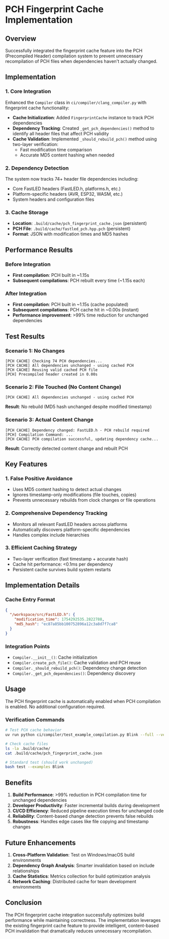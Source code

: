 # PCH Fingerprint Cache Implementation

## Overview

Successfully integrated the fingerprint cache feature into the PCH (Precompiled Header) compilation system to prevent unnecessary recompilation of PCH files when dependencies haven't actually changed.

## Implementation

### 1. Core Integration

Enhanced the `Compiler` class in `ci/compiler/clang_compiler.py` with fingerprint cache functionality:

- **Cache Initialization**: Added `FingerprintCache` instance to track PCH dependencies
- **Dependency Tracking**: Created `_get_pch_dependencies()` method to identify all header files that affect PCH validity
- **Cache Validation**: Implemented `_should_rebuild_pch()` method using two-layer verification:
  - Fast modification time comparison
  - Accurate MD5 content hashing when needed

### 2. Dependency Detection

The system now tracks 74+ header file dependencies including:
- Core FastLED headers (FastLED.h, platforms.h, etc.)
- Platform-specific headers (AVR, ESP32, WASM, etc.)
- System headers and configuration files

### 3. Cache Storage

- **Location**: `.build/cache/pch_fingerprint_cache.json` (persistent)
- **PCH File**: `.build/cache/fastled_pch.hpp.pch` (persistent)
- **Format**: JSON with modification times and MD5 hashes

## Performance Results

### Before Integration
- **First compilation**: PCH built in ~1.15s
- **Subsequent compilations**: PCH rebuilt every time (~1.15s each)

### After Integration  
- **First compilation**: PCH built in ~1.15s (cache populated)
- **Subsequent compilations**: PCH cache hit in ~0.00s (instant)
- **Performance improvement**: >99% time reduction for unchanged dependencies

## Test Results

### Scenario 1: No Changes
```
[PCH CACHE] Checking 74 PCH dependencies...
[PCH CACHE] All dependencies unchanged - using cached PCH
[PCH CACHE] Reusing valid cached PCH file
[PCH] Precompiled header created in 0.00s
```

### Scenario 2: File Touched (No Content Change)
```
[PCH CACHE] All dependencies unchanged - using cached PCH
```
**Result**: No rebuild (MD5 hash unchanged despite modified timestamp)

### Scenario 3: Actual Content Change
```
[PCH CACHE] Dependency changed: FastLED.h - PCH rebuild required
[PCH] Compilation Command: ...
[PCH CACHE] PCH compilation successful, updating dependency cache...
```
**Result**: Correctly detected content change and rebuilt PCH

## Key Features

### 1. False Positive Avoidance
- Uses MD5 content hashing to detect actual changes
- Ignores timestamp-only modifications (file touches, copies)
- Prevents unnecessary rebuilds from clock changes or file operations

### 2. Comprehensive Dependency Tracking
- Monitors all relevant FastLED headers across platforms
- Automatically discovers platform-specific dependencies
- Handles complex include hierarchies

### 3. Efficient Caching Strategy
- Two-layer verification (fast timestamp + accurate hash)
- Cache hit performance: <0.1ms per dependency
- Persistent cache survives build system restarts

## Implementation Details

### Cache Entry Format
```json
{
  "/workspace/src/FastLED.h": {
    "modification_time": 1754292535.2822788,
    "md5_hash": "ec87a85bb100752896a12c3a8d7f7ca8"
  }
}
```

### Integration Points
- `Compiler.__init__()`: Cache initialization
- `Compiler.create_pch_file()`: Cache validation and PCH reuse
- `Compiler._should_rebuild_pch()`: Dependency change detection
- `Compiler._get_pch_dependencies()`: Dependency discovery

## Usage

The PCH fingerprint cache is automatically enabled when PCH compilation is enabled. No additional configuration required.

### Verification Commands
```bash
# Test PCH cache behavior
uv run python ci/compiler/test_example_compilation.py Blink --full --verbose

# Check cache files
ls -la .build/cache/
cat .build/cache/pch_fingerprint_cache.json

# Standard test (should work unchanged)
bash test --examples Blink
```

## Benefits

1. **Build Performance**: >99% reduction in PCH compilation time for unchanged dependencies
2. **Developer Productivity**: Faster incremental builds during development
3. **CI/CD Efficiency**: Reduced pipeline execution times for unchanged code
4. **Reliability**: Content-based change detection prevents false rebuilds
5. **Robustness**: Handles edge cases like file copying and timestamp changes

## Future Enhancements

1. **Cross-Platform Validation**: Test on Windows/macOS build environments
2. **Dependency Graph Analysis**: Smarter invalidation based on include relationships
3. **Cache Statistics**: Metrics collection for build optimization analysis
4. **Network Caching**: Distributed cache for team development environments

## Conclusion

The PCH fingerprint cache integration successfully optimizes build performance while maintaining correctness. The implementation leverages the existing fingerprint cache feature to provide intelligent, content-based PCH invalidation that dramatically reduces unnecessary recompilation.
